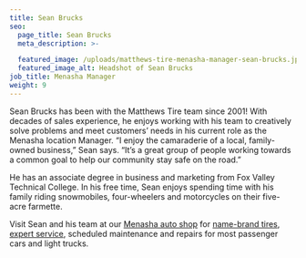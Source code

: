 ```yaml
---
title: Sean Brucks
seo:
  page_title: Sean Brucks
  meta_description: >-

  featured_image: /uploads/matthews-tire-menasha-manager-sean-brucks.jpg
  featured_image_alt: Headshot of Sean Brucks
job_title: Menasha Manager
weight: 9
---
```


Sean Brucks has been with the Matthews Tire team since 2001! With decades of sales experience, he enjoys working with his team to creatively solve problems and meet customers’ needs in his current role as the Menasha location Manager. “I enjoy the camaraderie of a local, family-owned business,” Sean says. “It’s a great group of people working towards a common goal to help our community stay safe on the road.”

He has an associate degree in business and marketing from Fox Valley Technical College. In his free time, Sean enjoys spending time with his family riding snowmobiles, four-wheelers and motorcycles on their five-acre farmette.

Visit Sean and his team at our <a href="/locations/menasha/">Menasha auto shop</a> for <a href="/tires/">name-brand tires</a>, <a href="/services/">expert service</a>, scheduled maintenance and repairs for most passenger cars and light trucks.
